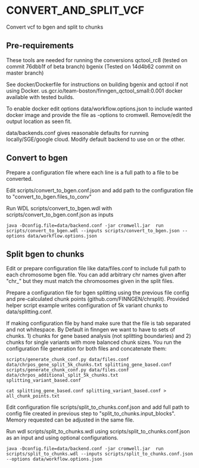 # CONVERT_AND_SPLIT_VCF

Convert vcf to bgen and split to chunks

## Pre-requirements

These tools are needed for running the conversions
qctool_rc8 (tested on commit 76dbb1f of beta branch)
bgenix (Tested on 14d4b62 commit on master branch)

See docker/Dockerfile for instructions on building bgenix and qctool if not using Docker.
us.gcr.io/team-boston/finngen_qctool_small:0.001 docker available with tested builds.

To enable docker edit options data/workflow.options.json to include wanted docker image and provide the file as -options to cromwell. Remove/edit the output location as seen fit.

data/backends.conf gives reasonable defaults for running locally/SGE/google cloud. Modify default backend to use on or the other.

## Convert to bgen
Prepare a configuration file where each line is a full path to a file to be converted.

Edit scripts/convert_to_bgen.conf.json
and add path to the configuration file to "convert_to_bgen.files_to_conv"

Run WDL scripts/convert_to_bgen.wdl with scripts/convert_to_bgen.conf.json as inputs

```
java -Dconfig.file=data/backend.conf -jar cromwell.jar  run scripts/convert_to_bgen.wdl --inputs scripts/convert_to_bgen.json --options data/workflow.options.json
```

## Split bgen to chunks
Edit or prepare configuration file like data/files.conf to include full path to each chromosome bgen file. You can add arbitrary chr names given after "chr_" but they must match the chromosomes given in the split files.

Prepare a configuration file for bgen splitting using the previous file config and pre-calculated chunk points (github.com/FINNGEN/chrsplit). Provided helper script example writes configuration of 5k variant chunks to data/splitting.conf.

If making configuration file by hand make sure that the file is tab separated and not whitespace. By Default in finngen we want to have to sets of chunks. 1) chunks for gene based analysis (not splitting boundaries) and 2) chunks for single variants with more balanced chunk sizes. You run the configuration file generation for both files and concatenate them:

```
scripts/generate_chunk_conf.py data/files.conf data/chrpos_gene_split_5k_chunks.txt splitting_gene_based.conf
scripts/generate_chunk_conf.py data/files.conf data/chrpos_additional_split_5k_chunks.txt splitting_variant_based.conf

cat splitting_gene_based.conf splitting_variant_based.conf > all_chunk_points.txt

```

Edit configuration file scripts/split_to_chunks.conf.json and add full path to config file created in previous step to  "split_to_chunks.input_blocks". Memory requested can be adjusted in the same file.

Run wdl scripts/split_to_chunks.wdl using scripts/split_to_chunks.conf.json as an input and using optional configurations.

```
java -Dconfig.file=data/backend.conf -jar cromwell.jar  run scripts/split_to_chunks.wdl --inputs scripts/split_to_chunks.conf.json --options data/workflow.options.json
```
